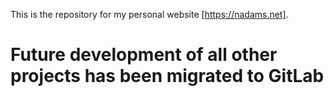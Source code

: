 This is the repository for my personal website [https://nadams.net].

# Future development of all other projects has been migrated to GitLab
